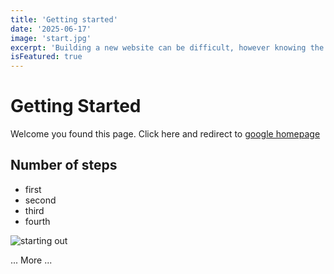 ```yaml
---
title: 'Getting started'
date: '2025-06-17'
image: 'start.jpg'
excerpt: 'Building a new website can be difficult, however knowing the basic makes thing easier.'
isFeatured: true
---
```


# Getting Started

Welcome you found this page.
Click here and redirect to [google homepage](https://google.com)

## Number of steps

- first
- second
- third
- fourth

![starting out](start.jpg)

... More ...
